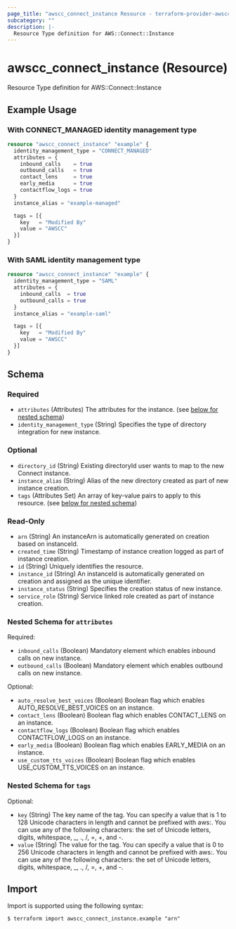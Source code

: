 ```yaml
---
page_title: "awscc_connect_instance Resource - terraform-provider-awscc"
subcategory: ""
description: |-
  Resource Type definition for AWS::Connect::Instance
---
```


# awscc_connect_instance (Resource)

Resource Type definition for AWS::Connect::Instance

## Example Usage 

### With CONNECT_MANAGED identity management type

```terraform
resource "awscc_connect_instance" "example" {
  identity_management_type = "CONNECT_MANAGED"
  attributes = {
    inbound_calls    = true
    outbound_calls   = true
    contact_lens     = true
    early_media      = true
    contactflow_logs = true
  }
  instance_alias = "example-managed"

  tags = [{
    key   = "Modified By"
    value = "AWSCC"
  }]
}
```

### With SAML identity management type

```terraform
resource "awscc_connect_instance" "example" {
  identity_management_type = "SAML"
  attributes = {
    inbound_calls  = true
    outbound_calls = true
  }
  instance_alias = "example-saml"

  tags = [{
    key   = "Modified By"
    value = "AWSCC"
  }]
}
```

<!-- schema generated by tfplugindocs -->
## Schema

### Required

- `attributes` (Attributes) The attributes for the instance. (see [below for nested schema](#nestedatt--attributes))
- `identity_management_type` (String) Specifies the type of directory integration for new instance.

### Optional

- `directory_id` (String) Existing directoryId user wants to map to the new Connect instance.
- `instance_alias` (String) Alias of the new directory created as part of new instance creation.
- `tags` (Attributes Set) An array of key-value pairs to apply to this resource. (see [below for nested schema](#nestedatt--tags))

### Read-Only

- `arn` (String) An instanceArn is automatically generated on creation based on instanceId.
- `created_time` (String) Timestamp of instance creation logged as part of instance creation.
- `id` (String) Uniquely identifies the resource.
- `instance_id` (String) An instanceId is automatically generated on creation and assigned as the unique identifier.
- `instance_status` (String) Specifies the creation status of new instance.
- `service_role` (String) Service linked role created as part of instance creation.

<a id="nestedatt--attributes"></a>
### Nested Schema for `attributes`

Required:

- `inbound_calls` (Boolean) Mandatory element which enables inbound calls on new instance.
- `outbound_calls` (Boolean) Mandatory element which enables outbound calls on new instance.

Optional:

- `auto_resolve_best_voices` (Boolean) Boolean flag which enables AUTO_RESOLVE_BEST_VOICES on an instance.
- `contact_lens` (Boolean) Boolean flag which enables CONTACT_LENS on an instance.
- `contactflow_logs` (Boolean) Boolean flag which enables CONTACTFLOW_LOGS on an instance.
- `early_media` (Boolean) Boolean flag which enables EARLY_MEDIA on an instance.
- `use_custom_tts_voices` (Boolean) Boolean flag which enables USE_CUSTOM_TTS_VOICES on an instance.


<a id="nestedatt--tags"></a>
### Nested Schema for `tags`

Optional:

- `key` (String) The key name of the tag. You can specify a value that is 1 to 128 Unicode characters in length and cannot be prefixed with aws:. You can use any of the following characters: the set of Unicode letters, digits, whitespace, _, ., /, =, +, and -.
- `value` (String) The value for the tag. You can specify a value that is 0 to 256 Unicode characters in length and cannot be prefixed with aws:. You can use any of the following characters: the set of Unicode letters, digits, whitespace, _, ., /, =, +, and -.

## Import

Import is supported using the following syntax:

```shell
$ terraform import awscc_connect_instance.example "arn"
```
